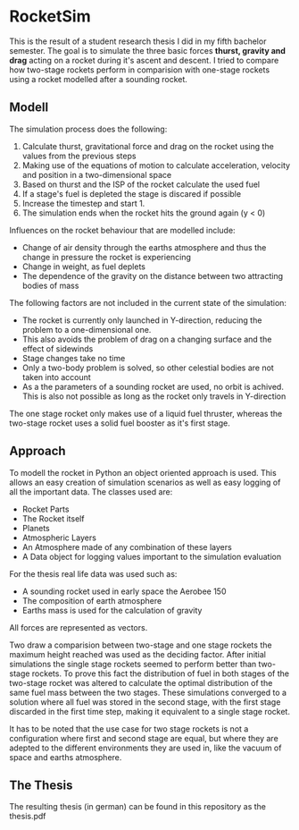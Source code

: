 # RocketSim
This is the result of a student research thesis I did in my fifth bachelor semester.
The goal is to simulate the three basic forces **thurst, gravity and drag** acting on a rocket during it's ascent and descent.
I tried to compare how two-stage rockets perform in comparision with one-stage rockets using a rocket modelled after a sounding rocket.
## Modell
The simulation process does the following:
1. Calculate thurst, gravitational force and drag on the rocket using the values from the previous steps
2. Making use of the equations of motion to calculate acceleration, velocity and position in a two-dimensional space
3. Based on thurst and the ISP of the rocket calculate the used fuel
4. If a stage's fuel is depleted the stage is discared if possible
5. Increase the timestep and start 1.
6. The simulation ends when the rocket hits the ground again (y < 0)

Influences on the rocket behaviour that are modelled include:
* Change of air density through the earths atmosphere and thus the change in pressure the rocket is experiencing
* Change in weight, as fuel deplets 
* The dependence of the gravity on the distance between two attracting bodies of mass

The following factors are not included in the current state of the simulation:
* The rocket is currently only launched in Y-direction, reducing the problem to a one-dimensional one.
* This also avoids the problem of drag on a changing surface and the effect of sidewinds
* Stage changes take no time
* Only a two-body problem is solved, so other celestial bodies are not taken into account
* As a the parameters of a sounding rocket are used, no orbit is achived. This is also not possible as long as the rocket only travels in Y-direction 

The one stage rocket only makes use of a liquid fuel thruster, whereas the two-stage rocket uses a solid fuel booster as it's first stage.

## Approach
To modell the rocket in Python an object oriented approach is used. 
This allows an easy creation of simulation scenarios as well as easy logging of all the important data.
The classes used are:
* Rocket Parts
* The Rocket itself
* Planets 
* Atmospheric Layers
* An Atmosphere made of any combination of these layers
* A Data object for logging values important to the simulation evaluation

For the thesis real life data was used such as:
* A sounding rocket used in early space the Aerobee 150
* The composition of earth atmosphere
* Earths mass is used for the calculation of gravity

All forces are represented as vectors.

Two draw a comparision between two-stage and one stage rockets the maximum height reached was used as the deciding factor.
After initial simulations the single stage rockets seemed to perform better than two-stage rockets.
To prove this fact the distribution of fuel in both stages of the two-stage rocket was altered to calculate the optimal distribution of the same fuel mass between the two stages.
These simulations converged to a solution where all fuel was stored in the second stage, with the first stage discarded in the first time step, making it equivalent to a single stage rocket.

It has to be noted that the use case for two stage rockets is not a configuration where first and second stage are equal, but where they are adepted to the different environments they are used in, like the vacuum of space and earths atmosphere.

## The Thesis
The resulting thesis (in german) can be found in this repository as the thesis.pdf
